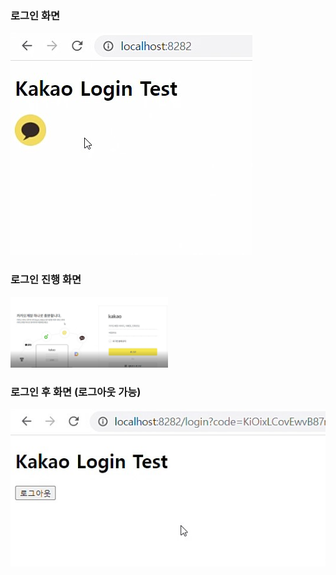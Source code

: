 ### 로그인 화면
<img src="/img/kakaologin1.jpg" height="70%">

### 로그인 진행 화면
<img src="/img/kakaologin2.jpg" width="50%">

<br/>

### 로그인 후 화면 (로그아웃 가능)

<img src="/img/kakaologin3.jpg">

<br/>
